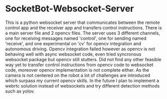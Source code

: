 # SocketBot-Websocket-Server

This is a python websocket server that communicates between the remote control app and the receiver app and transfers control instructions. There is a main server file and 2 opencv files.
The server uses 3 different channels, one for receiving messages named 'control', one for sending named 'receive', and one experimental on 'cv' for opencv integration and autonomous driving.
Opencv integration failed however as opencv is not behaving well with async websocket code, even tried syncronous websocket package but opencv still stutters. Did not find any other feasible way yet to transfer
control instructions from opencv code to websocket code, moreover opencv implementation is not complete either. As the camera is not centered on the robot a lot of challenges are introduced which surpass my current opencv skills.
In the future I plan to implement a webrtc solution instead of websockets and try different detection methods such as yolov.
